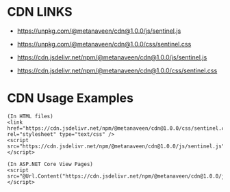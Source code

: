 # CDN LINKS

- https://unpkg.com/@metanaveen/cdn@1.0.0/js/sentinel.js
- https://unpkg.com/@metanaveen/cdn@1.0.0/css/sentinel.css

- https://cdn.jsdelivr.net/npm/@metanaveen/cdn@1.0.0/js/sentinel.js
- https://cdn.jsdelivr.net/npm/@metanaveen/cdn@1.0.0/css/sentinel.css

# CDN Usage Examples

    (In HTML files)
    <link href="https://cdn.jsdelivr.net/npm/@metanaveen/cdn@1.0.0/css/sentinel.css" rel="stylesheet" type="text/css" />
    <script src="https://cdn.jsdelivr.net/npm/@metanaveen/cdn@1.0.0/js/sentinel.js"></script>

    (In ASP.NET Core View Pages)    
    <script src="@Url.Content("https://cdn.jsdelivr.net/npm/@metanaveen/cdn@1.0.0/js/sentinel.js")"></script>
    